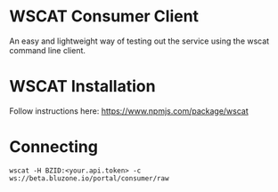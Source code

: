 # WSCAT Consumer Client

An easy and lightweight way of testing out the service using the wscat command line client.

# WSCAT Installation

Follow instructions here:  https://www.npmjs.com/package/wscat

# Connecting

```
wscat -H BZID:<your.api.token> -c ws://beta.bluzone.io/portal/consumer/raw
```